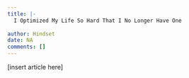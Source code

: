 ```yaml
---
title: |-
  I Optimized My Life So Hard That I No Longer Have One
                 
author: Hindset
date: NA
comments: []
---
```


[insert article here]